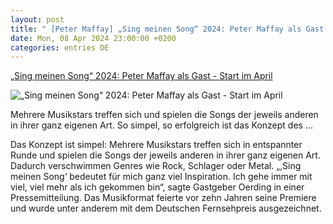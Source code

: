 ```yaml
---
layout: post
title: " [Peter Maffay] „Sing meinen Song“ 2024: Peter Maffay als Gast - Start im April"
date: Mon, 08 Apr 2024 23:00:00 +0200
categories: entries DE
---
```

[„Sing meinen Song“ 2024: Peter Maffay als Gast - Start im April](https://ga.de/news/panorama/sing-meinen-song-2024-peter-maffay-als-gast-start-im-april_aid-110319979)

![„Sing meinen Song“ 2024: Peter Maffay als Gast - Start im April](https://ga.de/imgs/93/1/9/8/2/9/6/4/0/7/tok_250941560e57f0c0fca6e996f2070f4b/w1200_h630_x1024_y288_urn_newsml_dpa_com_20090101_240326-99-469871-v3-s2048-fcbdf32060b580ae.jpeg)

Mehrere Musikstars treffen sich und spielen die Songs der jeweils anderen in ihrer ganz eigenen Art. So simpel, so erfolgreich ist das Konzept des ...

Das Konzept ist simpel: Mehrere Musikstars treffen sich in entspannter Runde und spielen die Songs der jeweils anderen in ihrer ganz eigenen Art. Dadurch verschwimmen Genres wie Rock, Schlager oder Metal. „,Sing meinen Song‘ bedeutet für mich ganz viel Inspiration. Ich gehe immer mit viel, viel mehr als ich gekommen bin“, sagte Gastgeber Oerding in einer Pressemitteilung. Das Musikformat feierte vor zehn Jahren seine Premiere und wurde unter anderem mit dem Deutschen Fernsehpreis ausgezeichnet.

